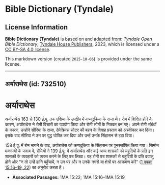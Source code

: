 # Bible Dictionary (Tyndale)

## License Information

**Bible Dictionary (Tyndale)** is based on and adapted from: _Tyndale Open Bible Dictionary_, [Tyndale House Publishers](https://tyndaleopenresources.com/), 2023, which is licensed under a [CC BY-SA 4.0 license](https://creativecommons.org/licenses/by-sa/4.0/legalcode.en).

This markdown version (created `2025-10-06`) is provided under the same license.



--------------------------------

## अर्याराथेस (id: 732510)

अर्याराथेस
==========

अर्याराथेस 163 से 130 ई.पू. तक एशिया के उपद्वीप में कप्पदूकिया के राजा थे। रोम में शिक्षित होने के कारण, अर्याराथेस ने रोमी विचारों का उपयोग किया और रोमी लोगों के मित्रवत बन गए। अपने रोमी संबंधों के कारण, उन्होंने सीरिया के राजा, देमेत्रियस सोटर की बहन के विवाह प्रस्ताव को अस्वीकार कर दिया। इसके बाद सीरिया ने उन पर युद्ध घोषित कर दिया और उन्हें उनके सिंहासन से हटा दिया।

158 ई.पू. में रोम भागने के बाद, अर्याराथेस को कप्पदूकिया के सिंहासन पर पुनर्स्थापित किया गया। सिमोन मक्काबी के जवाब में, रोमियों ने 139 ई.पू. में अर्याराथेस और कई अन्य शासकों को यहूदियों के प्रति इन शासकों के व्यवहारों को व्यक्त करने के लिए पत्र लिखा। यह रोमी पत्र शासकों से यहूदियों के प्रति दयालु होने और "न तो उन्हें हानि पहुँचायें, न उन पर और न उनके नगरों या क्षेत्रों पर आक्रमण करें" ([1 मक्का 15:16–19, 22](https://ref.ly/1Macc15:16-1Macc15:19,1Macc15:22)) का अनुरोध करता है।

* **Associated Passages:** 1MA 15:22; 1MA 15:16–1MA 15:19

